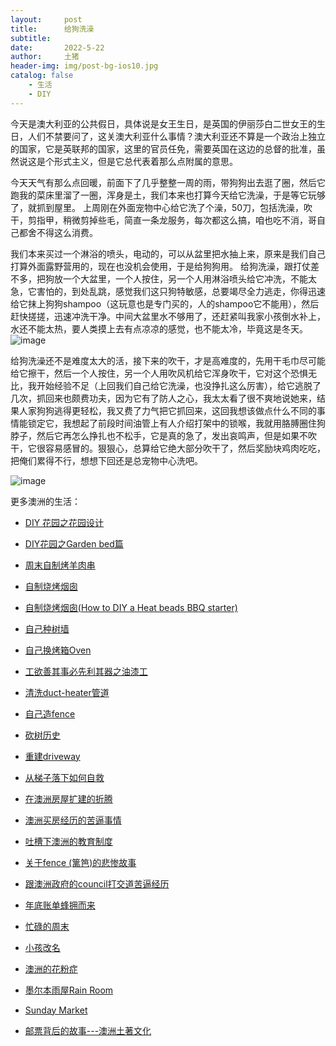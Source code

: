 ```yaml
---
layout:     post
title:      给狗洗澡
subtitle:   
date:       2022-5-22
author:     土猪
header-img: img/post-bg-ios10.jpg
catalog: false
    - 生活
    - DIY
---
```






今天是澳大利亚的公共假日，具体说是女王生日，是英国的伊丽莎白二世女王的生日，人们不禁要问了，这关澳大利亚什么事情？澳大利亚还不算是一个政治上独立的国家，它是英联邦的国家，这里的官员任免，需要英国在这边的总督的批准，虽然说这是个形式主义，但是它总代表着那么点附属的意思。

今天天气有那么点回暖，前面下了几乎整整一周的雨，带狗狗出去逛了圈，然后它跑我的菜床里溜了一圈，浑身是土，我们本来也打算今天给它洗澡，于是等它玩够了，就抓到屋里。 上周刚在外面宠物中心给它洗了个澡，50刀，包括洗澡，吹干，剪指甲，稍微剪掉些毛，简直一条龙服务，每次都这么搞，咱也吃不消，哥自己都舍不得这么消费。 

我们本来买过一个淋浴的喷头，电动的，可以从盆里把水抽上来，原来是我们自己打算外面露野营用的，现在也没机会使用，于是给狗狗用。 给狗洗澡，跟打仗差不多，把狗放一个大盆里，一个人按住，另一个人用淋浴喷头给它冲洗，不能太急，它害怕的，到处乱跳，感觉我们这只狗特敏感，总要竭尽全力逃走，你得迅速给它抹上狗狗shampoo（这玩意也是专门买的，人的shampoo它不能用），然后赶快搓搓，迅速冲洗干净。中间大盆里水不够用了，还赶紧叫我家小孩倒水补上，水还不能太热，要人类摸上去有点凉凉的感觉，也不能太冷，毕竟这是冬天。
![image](https://images.ecency.com/DQmdTktZNaVXPYSPY8THW4AbHJ9PYbaYCHb9P4hVZC3SAKP/image.png)

给狗洗澡还不是难度太大的活，接下来的吹干，才是高难度的，先用干毛巾尽可能给它擦干，然后一个人按住，另一个人用吹风机给它浑身吹干，它对这个恐惧无比，我开始经验不足（上回我们自己给它洗澡，也没挣扎这么厉害），给它逃脱了几次，抓回来也颇费功夫，因为它有了防人之心，我太太看了很不爽地说她来，结果人家狗狗逃得更轻松，我又费了力气把它抓回来，这回我想该做点什么不同的事情能锁定它，我想起了前段时间油管上有人介绍打架中的锁喉，我就用胳膊圈住狗脖子，然后它再怎么挣扎也不松手，它是真的急了，发出哀鸣声，但是如果不吹干，它很容易感冒的。狠狠心，总算给它绝大部分吹干了，然后奖励块鸡肉吃吃，把俺们累得不行，想想下回还是总宠物中心洗吧。

![image](https://images.ecency.com/DQmVZJfBKbP3eUZ8WPdAS5ihUYgdHEt6zoKFuUU3HuEGELd/image.png)
















更多澳洲的生活：

- [DIY 花园之花园设计](http://livinginau.life/2020/03/30/diy-garden-design/)

- [DIY花园之Garden bed篇](http://livinginau.life/2020/04/17/diy-garden-bed/)

- [周末自制烤羊肉串](http://livinginau.life/2014/03/03/%E5%91%A8%E6%9C%AB%E8%87%AA%E5%88%B6%E7%83%A4%E7%BE%8A%E8%82%89%E4%B8%B2/)

- [自制烧烤烟囱](http://livinginau.life/2014/02/20/%E8%87%AA%E5%88%B6%E7%83%A7%E7%83%A4%E7%83%9F%E5%9B%B1/)

- [自制烧烤烟囱(How to DIY a Heat beads BBQ starter)](https://steemit.com/life/@chenlocus/how-to-diy-a-heat-beads-bbq-starter)

- [自己种树墙](http://livinginau.life/2020/03/10/%E8%87%AA%E5%B7%B1%E7%A7%8D%E6%A0%91%E5%A2%99/)

- [自己换烤箱Oven](http://livinginau.life/2020/02/12/%E8%87%AA%E5%B7%B1%E6%8D%A2oven/)

- [工欲善其事必先利其器之油漆工](http://livinginau.life/2020/04/13/%E5%B7%A5%E6%AC%B2%E5%96%84%E5%85%B6%E4%BA%8B%E5%BF%85%E5%85%88%E5%88%A9%E5%85%B6%E5%99%A8%E4%B9%8B%E6%B2%B9%E6%BC%86%E5%B7%A5/)

- [清洗duct-heater管道](http://livinginau.life/2020/04/08/%E8%87%AA%E5%B7%B1%E5%8A%A8%E6%89%8B%E6%B8%85%E6%B4%97duct-heater%E7%AE%A1%E9%81%93/)

- [自己造fence](http://livinginau.life/2020/01/06/%E7%BB%88%E4%BA%8E%E9%80%A0%E5%A5%BD%E4%BA%86fence/)

- [砍树历史](http://livinginau.life/2019/12/29/%E7%A0%8D%E6%A0%91%E5%8E%86%E5%8F%B2/)

- [重建driveway](http://livinginau.life/2020/04/26/rebuild-driveway/)

- [从梯子落下如何自救](http://livinginau.life/2020/03/21/%E4%BB%8E%E6%A2%AF%E5%AD%90%E8%90%BD%E4%B8%8B%E5%A6%82%E4%BD%95%E8%87%AA%E6%95%91/)

- [在澳洲房屋扩建的折腾](http://livinginau.life/2019/12/19/%E5%9C%A8%E6%BE%B3%E6%B4%B2%E6%88%BF%E5%B1%8B%E6%89%A9%E5%BB%BA%E7%9A%84%E6%8A%98%E8%85%BE/)

- [澳洲买房经历的苦逼事情](http://livinginau.life/2019/12/18/%E6%BE%B3%E6%B4%B2%E4%B9%B0%E6%88%BF%E7%BB%8F%E5%8E%86%E7%9A%84%E8%8B%A6%E9%80%BC%E4%BA%8B%E6%83%85/)
  
- 
  [吐槽下澳洲的教育制度](http://livinginau.life/2019/12/13/%E5%90%90%E6%A7%BD%E6%BE%B3%E6%B4%B2%E6%95%99%E8%82%B2%E5%88%B6%E5%BA%A6/)

- [关于fence (篱笆)的悲惨故事](http://livinginau.life/2019/12/01/%E5%85%B3%E4%BA%8Efence%E7%9A%84%E6%82%B2%E6%83%A8%E6%95%85%E4%BA%8B/)

- [跟澳洲政府的council打交道苦逼经历](http://livinginau.life/2019/11/29/%E8%B7%9F%E6%BE%B3%E6%B4%B2%E6%94%BF%E5%BA%9C%E7%9A%84council%E6%89%93%E4%BA%A4%E9%81%93%E8%8B%A6%E9%80%BC%E7%BB%8F%E5%8E%86/)

- [年底账单蜂拥而来](http://livinginau.life/2019/11/29/%E8%B4%A6%E5%8D%95%E8%9C%82%E6%8B%A5%E8%80%8C%E6%9D%A5/)

- [忙碌的周末](http://livinginau.life/2019/11/12/%E5%BF%99%E7%A2%8C%E7%9A%84%E5%91%A8%E6%9C%AB/)

- [小孩改名](http://livinginau.life/2019/11/10/%E5%B0%8F%E5%AD%A9%E6%94%B9%E5%90%8D/)

- [澳洲的花粉症](http://livinginau.life/2018/08/10/%E6%BE%B3%E6%B4%B2%E7%9A%84%E8%8A%B1%E7%B2%89%E7%97%87/)

- [墨尔本雨屋Rain Room](http://livinginau.life/2020/01/13/rain-room/)

- [Sunday Market](http://livinginau.life/2020/01/12/Sunday-Market/)

- [邮票背后的故事---澳洲土著文化](http://livinginau.life/2018/07/10/%E9%82%AE%E7%A5%A8%E8%83%8C%E5%90%8E%E7%9A%84%E6%95%85%E4%BA%8B/)